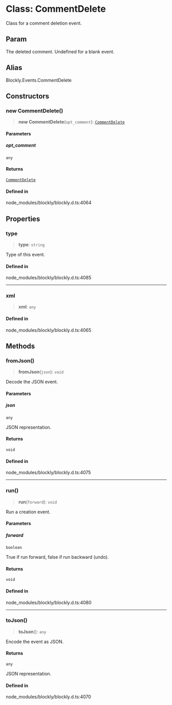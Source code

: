 # Class: CommentDelete

Class for a comment deletion event.

## Param

The deleted comment.
Undefined for a blank event.

## Alias

Blockly.Events.CommentDelete

## Constructors

### new CommentDelete()

> **new CommentDelete**(`opt_comment`): [`CommentDelete`](CommentDelete.md)

#### Parameters

##### opt_comment

`any`

#### Returns

[`CommentDelete`](CommentDelete.md)

#### Defined in

node_modules/blockly/blockly.d.ts:4064

## Properties

### type

> **type**: `string`

Type of this event.

#### Defined in

node_modules/blockly/blockly.d.ts:4085

---

### xml

> **xml**: `any`

#### Defined in

node_modules/blockly/blockly.d.ts:4065

## Methods

### fromJson()

> **fromJson**(`json`): `void`

Decode the JSON event.

#### Parameters

##### json

`any`

JSON representation.

#### Returns

`void`

#### Defined in

node_modules/blockly/blockly.d.ts:4075

---

### run()

> **run**(`forward`): `void`

Run a creation event.

#### Parameters

##### forward

`boolean`

True if run forward, false if run backward (undo).

#### Returns

`void`

#### Defined in

node_modules/blockly/blockly.d.ts:4080

---

### toJson()

> **toJson**(): `any`

Encode the event as JSON.

#### Returns

`any`

JSON representation.

#### Defined in

node_modules/blockly/blockly.d.ts:4070
